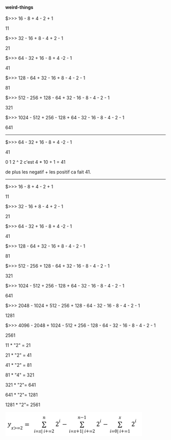 #### weird-things

$>>> 16 - 8 + 4 - 2 + 1

11

$>>> 32 - 16 + 8 - 4 + 2 - 1

21

$>>> 64 - 32 + 16 - 8 + 4 -2 - 1

41

$>>> 128 - 64 + 32 - 16 + 8 - 4 - 2 - 1

81

$>>> 512 - 256 + 128 - 64 + 32 - 16 - 8 - 4 - 2 - 1

321

$>>> 1024 - 512 + 256 - 128 + 64 - 32 - 16 - 8 - 4 - 2 - 1

641

-------------------------------------------------

$>>> 64 - 32 + 16 - 8 + 4 -2 - 1

41

0 1 2 ^ 2 c'est 4 * 10 + 1 = 41

de plus les negatif + les positif ca fait 41.

-------------------------------------------------

$>>> 16 - 8 + 4 - 2 + 1

11

$>>> 32 - 16 + 8 - 4 + 2 - 1

21

$>>> 64 - 32 + 16 - 8 + 4 -2 - 1

41

$>>> 128 - 64 + 32 - 16 + 8 - 4 - 2 - 1

81

$>>> 512 - 256 + 128 - 64 + 32 - 16 - 8 - 4 - 2 - 1

321

$>>> 1024 - 512 + 256 - 128 + 64 - 32 - 16 - 8 - 4 - 2 - 1

641

$>>> 2048 - 1024 + 512 - 256 + 128 - 64 - 32 - 16 - 8 - 4 - 2 - 1

1281

$>>> 4096 - 2048 + 1024 - 512 + 256 - 128 - 64 - 32 - 16 - 8 - 4 - 2 - 1

2561

11 * "2" = 21

21 * "2" = 41

41 * "2" = 81

81 * "4" = 321

321 * "2"= 641

641 * "2"= 1281

1281 * "2"= 2561


![alt text](https://github.com/lahbabic/weird-things/blob/main/Equation.png)

